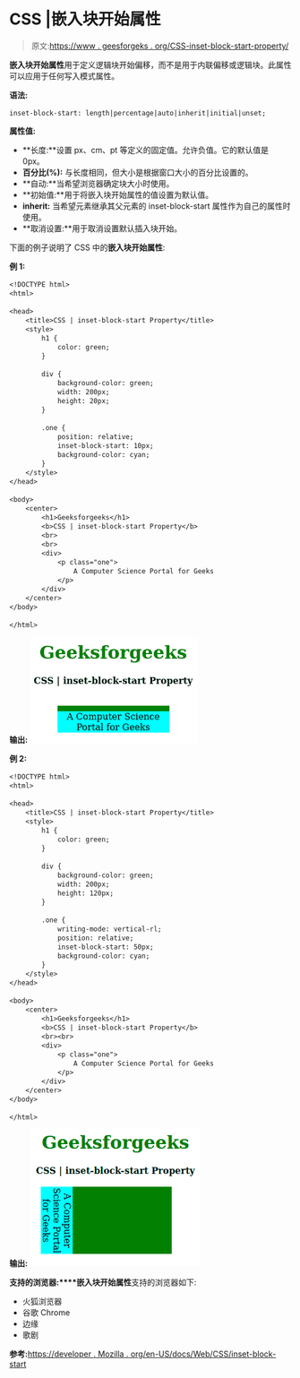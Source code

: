 # CSS |嵌入块开始属性

> 原文:[https://www . geesforgeks . org/CSS-inset-block-start-property/](https://www.geeksforgeeks.org/css-inset-block-start-property/)

**嵌入块开始属性**用于定义逻辑块开始偏移，而不是用于内联偏移或逻辑块。此属性可以应用于任何写入模式属性。

**语法:**

```
inset-block-start: length|percentage|auto|inherit|initial|unset;
```

**属性值:**

*   **长度:**设置 px、cm、pt 等定义的固定值。允许负值。它的默认值是 0px。
*   **百分比(%):** 与长度相同，但大小是根据窗口大小的百分比设置的。
*   **自动:**当希望浏览器确定块大小时使用。
*   **初始值:**用于将嵌入块开始属性的值设置为默认值。
*   **inherit:** 当希望元素继承其父元素的 inset-block-start 属性作为自己的属性时使用。
*   **取消设置:**用于取消设置默认插入块开始。

下面的例子说明了 CSS 中的**嵌入块开始属性**:

**例 1:**

```
<!DOCTYPE html>
<html>

<head>
    <title>CSS | inset-block-start Property</title>
    <style>
        h1 {
            color: green;
        }

        div {
            background-color: green;
            width: 200px;
            height: 20px;
        }

        .one {
            position: relative;
            inset-block-start: 10px;
            background-color: cyan;
        }
    </style>
</head>

<body>
    <center>
        <h1>Geeksforgeeks</h1>
        <b>CSS | inset-block-start Property</b>
        <br>
        <br>
        <div>
            <p class="one">
                A Computer Science Portal for Geeks
            </p>
        </div>
    </center>
</body>

</html>                    
```

**输出:**
![](img/55d5ef3894266730e3d283811d03f43f.png)

**例 2:**

```
<!DOCTYPE html>
<html>

<head>
    <title>CSS | inset-block-start Property</title>
    <style>
        h1 {
            color: green;
        }

        div {
            background-color: green;
            width: 200px;
            height: 120px;
        }

        .one {
            writing-mode: vertical-rl;
            position: relative;
            inset-block-start: 50px;
            background-color: cyan;
        }
    </style>
</head>

<body>
    <center>
        <h1>Geeksforgeeks</h1>
        <b>CSS | inset-block-start Property</b>
        <br><br>
        <div>
            <p class="one">
                A Computer Science Portal for Geeks
            </p>
        </div>
    </center>
</body>

</html>                    
```

**输出:**
![](img/de6dbcebf7d7dc05784c74248dc77f51.png)

**支持的浏览器:****嵌入块开始属性**支持的浏览器如下:

*   火狐浏览器
*   谷歌 Chrome
*   边缘
*   歌剧

**参考:**[https://developer . Mozilla . org/en-US/docs/Web/CSS/inset-block-start](https://developer.mozilla.org/en-US/docs/Web/CSS/inset-block-start)